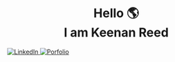 <h1 align="center">
  Hello 🌎 <br> I am Keenan Reed
</h1>

<a href="https://www.linkedin.com/in/keenancodes/" target=_blank>![LinkedIn](https://img.shields.io/badge/LinkedIn-0077B5?style=for-the-badge&logo=linkedin&logoColor=white) [![Porfolio](https://img.shields.io/badge/Portfolio-aqua?style=for-the-badge&logo=&logoColor=464647)](https://astralgnome.github.io/KeenanReedPortfolio)
</a>

<!--
**AstralGnome/AstralGnome** is a ✨ _special_ ✨ repository because its `README.md` (this file) appears on your GitHub profile.

Here are some ideas to get you started:

- 🔭 I’m currently working on ...
- 🌱 I’m currently learning ...
- 👯 I’m looking to collaborate on ...
- 🤔 I’m looking for help with ...
- 💬 Ask me about ...
- 📫 How to reach me: ...
- 😄 Pronouns: ...
- ⚡ Fun fact: ...
-->
